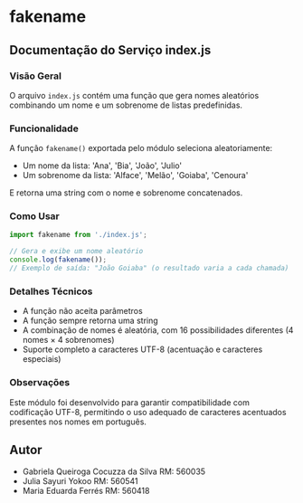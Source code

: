 # fakename

## Documentação do Serviço index.js

### Visão Geral
O arquivo `index.js` contém uma função que gera nomes aleatórios combinando um nome e um sobrenome de listas predefinidas.

### Funcionalidade
A função `fakename()` exportada pelo módulo seleciona aleatoriamente:
- Um nome da lista: 'Ana', 'Bia', 'João', 'Julio'
- Um sobrenome da lista: 'Alface', 'Melão', 'Goiaba', 'Cenoura'

E retorna uma string com o nome e sobrenome concatenados.

### Como Usar
```javascript
import fakename from './index.js';

// Gera e exibe um nome aleatório
console.log(fakename());
// Exemplo de saída: "João Goiaba" (o resultado varia a cada chamada)
```

### Detalhes Técnicos
- A função não aceita parâmetros
- A função sempre retorna uma string
- A combinação de nomes é aleatória, com 16 possibilidades diferentes (4 nomes × 4 sobrenomes)
- Suporte completo a caracteres UTF-8 (acentuação e caracteres especiais)

### Observações
Este módulo foi desenvolvido para garantir compatibilidade com codificação UTF-8, permitindo o uso adequado de caracteres acentuados presentes nos nomes em português.

## Autor

- Gabriela Queiroga Cocuzza da Silva RM: 560035
- Julia Sayuri Yokoo RM: 560541
- Maria Eduarda Ferrés RM: 560418